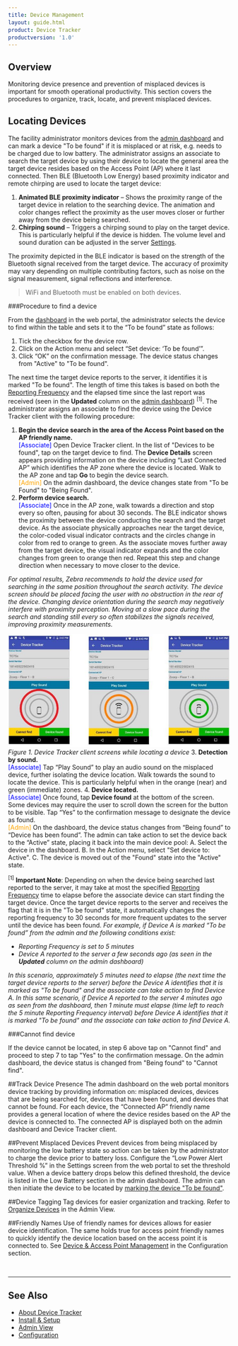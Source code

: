 ```yaml
---
title: Device Management
layout: guide.html
product: Device Tracker
productversion: '1.0'
---
```


## Overview
Monitoring device presence and prevention of misplaced devices is important for smooth operational productivity. This section covers the procedures to organize, track, locate, and prevent misplaced devices.

## Locating Devices
The facility administrator monitors devices from the [admin dashboard](../admin) and can mark a device "To be found" if it is misplaced or at risk, e.g. needs to be charged due to low battery. The administrator assigns an associate to search the target device by using their device to locate the general area the target device resides based on the Access Point (AP) where it last connected. Then BLE (Bluetooth Low Energy) based proximity indicator and remote chirping are used to locate the target device: 

1. **Animated BLE proximity indicator** – Shows the proximity range of the target device in relation to the searching device. The animation and color changes reflect the proximity as the user moves closer or further away from the device being searched.
2. **Chirping sound** – Triggers a chirping sound to play on the target device. This is particularly helpful if the device is hidden. The volume level and sound duration can be adjusted in the server [Settings](../config).

The proximity depicted in the BLE indicator is based on the strength of the Bluetooth signal received from the target device. The accuracy of proximity may vary depending on multiple contributing factors, such as noise on the signal measurement, signal reflections and interference.
<!--Within proximity of about 1 meter, distance estimation ranges between 0.5 to 2 meters. Further distances will encounter more variation - at 20 meters or more the estimate may vary between 10 to 40 meters. --> 

> WiFi and Bluetooth must be enabled on both devices.

###Procedure to find a device

From the [dashboard](../admin) in the web portal, the administrator selects the device to find within the table and sets it to the “To be found” state as follows:
1. Tick the checkbox for the device row.
2. Click on the Action menu and select “Set device: ‘To be found’”. 
3. Click “OK” on the confirmation message. The device status changes from "Active" to "To be found".

The next time the target device reports to the server, it identifies it is marked "To be found". The length of time this takes is based on both the [Reporting Frequency](../config/#applicationconfiguration) and the elapsed time since the last report was received (seen in the **Updated** column on the [admin dashboard](../admin)) <sup>[1]</sup>. The administrator assigns an associate to find the device using the Device Tracker client with the following procedure: 

1. **Begin the device search in the area of the Access Point based on the AP friendly name.** <br>
<font color="blue">[Associate]</font> Open Device Tracker client. In the list of "Devices to be found", tap on the target device to find. The **Device Details** screen appears providing information on the device including “Last Connected AP” which identifies the AP zone where the device is located. Walk to the AP zone and tap **Go** to begin the device search. <br>
<font color="orange">[Admin]</font> On the admin dashboard, the device changes state from "To be Found" to "Being Found". 
2. **Perform device search.** <br>
<font color="blue">[Associate]</font> Once in the AP zone, walk towards a direction and stop every so often<!-- 10 to 15 meters -->, pausing for about 30 seconds. The BLE indicator shows the proximity between the device conducting the search and the target device. As the associate physically approaches near the target device, the color-coded visual indicator contracts and the circles change in color from red to orange to green. As the associate moves further away from the target device, the visual indicator expands and the color changes from green to orange then red. Repeat this step and change direction when necessary to move closer to the device.

  _For optimal results, Zebra recommends to hold the device used for searching in the same position throughout the search activity. The device screen should be placed facing the user with no obstruction in the rear of the device. Changing device orientation during the search may negatively interfere with proximity perception. Moving at a slow pace during the search and standing still <!--at every 10 to 15 meters-->every so often stabilizes the signals received, improving proximity measurements._

  ![img](finding_device.jpg)
  _Figure 1. Device Tracker client screens while locating a device_
3. **Detection by sound.** <br>
<font color="blue">[Associate]</font> Tap “Play Sound” to play an audio sound on the misplaced device, further isolating the device location. Walk towards the sound to locate the device. This is particularly helpful when in the orange (near) and green (immediate) zones. 
4. **Device located.** <br>
<font color="blue">[Associate]</font> Once found, tap **Device found** at the bottom of the screen. Some devices may require the user to scroll down the screen for the button to be visible. Tap “Yes” to the confirmation message to designate the device as found. <br>
<font color="orange">[Admin]</font> On the dashboard, the device status changes from “Being found” to “Device has been found”. The admin can take action to set the device back to the “Active” state, placing it back into the main device pool:
   A. Select the device in the dashboard.
   B. In the Action menu, select "Set device to: Active".
   C. The device is moved out of the "Found" state into the "Active" state.


<sup>[1]</sup> **Important Note**: Depending on when the device being searched last reported to the server, it may take at most the specified [Reporting Frequency](../config/#applicationconfiguration) time to elapse before the associate device can start finding the target device. Once the target device reports to the server and receives the flag that it is in the "To be found" state, it automatically changes the reporting frequency to 30 seconds for more frequent updates to the server until the device has been found. _For example, if Device A is marked “To be found” from the admin and the following conditions exist:_ 
* _Reporting Frequency is set to 5 minutes_
* _Device A reported to the server a few seconds ago (as seen in the **Updated** column on the admin dashboard)_

_In this scenario, approximately 5 minutes need to elapse (the next time the target device reports to the server) before the Device A identifies that it is marked as "To be found" and the associate can take action to find Device A. In this same scenario, if Device A reported to the server 4 minutes ago as seen from the dashboard, then 1 minute must elapse (time left to reach the 5 minute Reporting Frequency interval) before Device A identifies that it is marked "To be found" and the associate can take action to find Device A._ 

###Cannot find device

If the device cannot be located, in step 6 above tap on "Cannot find" and proceed to step 7 to tap "Yes" to the confirmation message. On the admin dashboard, the device status is changed from "Being found" to "Cannot find". 

##Track Device Presence
The admin dashboard on the web portal monitors device tracking by providing information on: misplaced devices, devices that are being searched for, devices that have been found, and devices that cannot be found. For each device, the “Connected AP” friendly name provides a general location of where the device resides based on the AP the device is connected to. The connected AP is displayed both on the admin dashboard and Device Tracker client. 

##Prevent Misplaced Devices
Prevent devices from being misplaced by monitoring the low battery state so action can be taken by the administrator to charge the device prior to battery loss. Configure the “Low Power Alert Threshold %” in the Settings screen from the web portal to set the threshold value. When a device battery drops below this defined threshold, the device is listed in the Low Battery section in the admin dashboard. The admin can then initiate the device to be located by [marking the device "To be found"](./#locatingdevices).

##Device Tagging
Tag devices for easier organization and tracking. Refer to [Organize Devices](../admin/#organizedevices) in the Admin View.

##Friendly Names
Use of friendly names for devices allows for easier device identification. The same holds true for access point friendly names to quickly identify the device location based on the access point it is connected to. See [Device & Access Point Management](../config/#device&accesspointmanagement) in the Configuration section.

<br>

-----

## See Also

* [About Device Tracker](../about)
* [Install & Setup](../setup)
* [Admin View](../admin)
* [Configuration](../config)